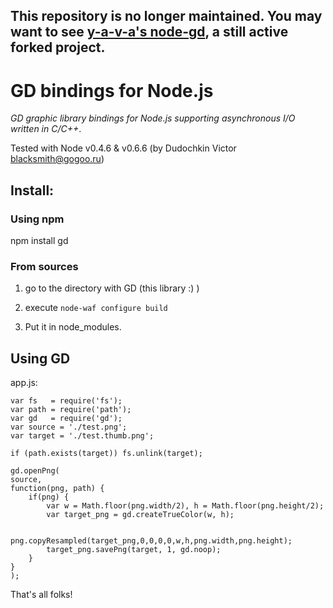## This repository is no longer maintained. You may want to see [y-a-v-a's node-gd](https://github.com/y-a-v-a/node-gd), a still active forked project.

# GD bindings for Node.js
*GD graphic library bindings for Node.js supporting asynchronous I/O written in C/C++*.

Tested with Node v0.4.6 & v0.6.6 (by Dudochkin Victor <blacksmith@gogoo.ru>)

## Install:
### Using npm

npm install gd

### From sources
1) go to the directory with GD (this library :) )

2) execute `node-waf configure build`

3)  Put it in node_modules.

## Using GD

app.js:
    
    var fs   = require('fs');
    var path = require('path');
    var gd   = require('gd');
    var source = './test.png';
    var target = './test.thumb.png';

    if (path.exists(target)) fs.unlink(target);

    gd.openPng(
	source,
	function(png, path) {
		if(png) {
			var w = Math.floor(png.width/2), h = Math.floor(png.height/2);
			var target_png = gd.createTrueColor(w, h);

			png.copyResampled(target_png,0,0,0,0,w,h,png.width,png.height);
			target_png.savePng(target, 1, gd.noop);
		}
	}
    );

That's all folks!
